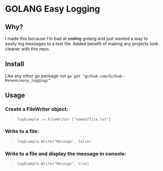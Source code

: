 ﻿# GOLANG Easy Logging
## Why?
I made this because I'm bad at ~~coding~~ golang and just wanted a way to easily log messages to a text file.
Added benefit of making any projects look cleaner with this repo.

## Install
Like any other go package run `go get "github.com/Github-Reneon/easy_logging/"`

## Usage
### Create a FileWriter object:
>`logExample := FileWriter {"nameoffile.txt"}`

### Write to a file:
>`logExample.Write("Message", false)`

### Write to a file and display the message in console:
>`logExample.Write("Message", true)`

